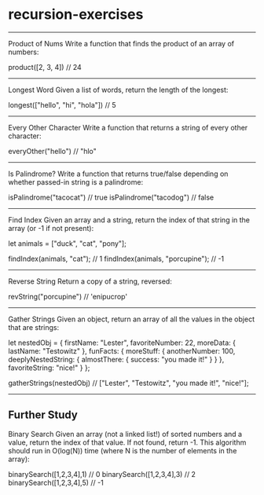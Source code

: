 # recursion-exercises
----------------------------------------
Product of Nums
Write a function that finds the product of an array of numbers:

product([2, 3, 4])   // 24

----------------------------------------
Longest Word
Given a list of words, return the length of the longest:

longest(["hello", "hi", "hola"])  // 5

----------------------------------------
Every Other Character
Write a function that returns a string of every other character:

everyOther("hello")  // "hlo"

----------------------------------------
Is Palindrome?
Write a function that returns true/false depending on whether passed-in string is a palindrome:

isPalindrome("tacocat")  // true
isPalindrome("tacodog")  // false

----------------------------------------
Find Index
Given an array and a string, return the index of that string in the array (or -1 if not present):

let animals = ["duck", "cat", "pony"];

findIndex(animals, "cat");  // 1
findIndex(animals, "porcupine");   // -1

----------------------------------------
Reverse String
Return a copy of a string, reversed:

revString("porcupine") // 'enipucrop'

----------------------------------------
Gather Strings
Given an object, return an array of all the values in the object that are strings:

let nestedObj = {
  firstName: "Lester",
  favoriteNumber: 22,
  moreData: {
    lastName: "Testowitz"
  },
  funFacts: {
    moreStuff: {
      anotherNumber: 100,
      deeplyNestedString: {
        almostThere: {
          success: "you made it!"
        }
      }
    },
    favoriteString: "nice!"
  }
};

gatherStrings(nestedObj) // ["Lester", "Testowitz", "you made it!", "nice!"];

----------------------------------------
Further Study
----------------------------------------
Binary Search
Given an array (not a linked list!) of sorted numbers and a value, return the index of that value. If not found, return -1. This algorithm should run in O(log(N)) time (where N is the number of elements in the array):

binarySearch([1,2,3,4],1) // 0
binarySearch([1,2,3,4],3) // 2
binarySearch([1,2,3,4],5) // -1

